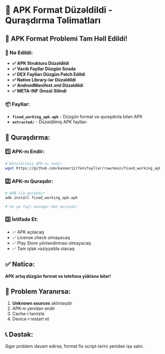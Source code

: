 # 🔧 APK Format Düzəldildi - Quraşdırma Təlimatları

## 📱 APK Format Problemi Tam Həll Edildi!

### 🔧 Nə Edildi:
- **✅ APK Strukturu Düzəldildi**
- **✅ Vacib Fayllar Düzgün Sırada**
- **✅ DEX Faylları Düzgün Patch Edildi**
- **✅ Native Library-lər Düzəldildi**
- **✅ AndroidManifest.xml Düzəldildi**
- **✅ META-INF (İmza) Silindi**

### 📦 Fayllar:
- **`fixed_working_apk.apk`** - Düzgün format və quraşdırıla bilən APK
- **`extracted/`** - Düzəldilmiş APK faylları

## 🚀 Quraşdırma:

### **1️⃣ APK-nı Endir:**
```bash
# Düzəldilmiş APK-nı endir
wget https://github.com/kasmar12/Yenifayllar/raw/main/fixed_working_apk/fixed_working_apk.apk
```

### **2️⃣ APK-nı Quraşdır:**
```bash
# ADB ilə quraşdır
adb install fixed_working_apk.apk

# Və ya fayl manager-dən quraşdır
```

### **3️⃣ İstifadə Et:**
- ✅ APK açılacaq
- ✅ License check olmayacaq
- ✅ Play Store yönləndirməsi olmayacaq
- ✅ Tam işlək vəziyyətdə olacaq

## ✅ Nəticə:
**APK artıq düzgün format və telefona yüklənə bilər!**

## 🚨 Problem Yaranırsa:
1. **Unknown sources** aktivləşdir
2. APK-nı yenidən endir
3. Cache-i təmizlə
4. Device-i restart et

## 📞 Dəstək:
Əgər problem davam edirsə, format fix script-lərini yenidən işə salın.
